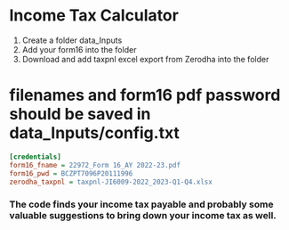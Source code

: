 # Income Tax Calculator
1. Create a folder data_Inputs
2. Add your form16 into the folder
3. Download and add taxpnl excel export from Zerodha into the folder

# filenames and form16 pdf password should be saved in data_Inputs/config.txt

```ini
[credentials]
form16_fname = 22972_Form 16_AY 2022-23.pdf
form16_pwd = BCZPT7096P20111996
zerodha_taxpnl = taxpnl-JI6009-2022_2023-Q1-Q4.xlsx
```

### The code finds your income tax payable and probably some valuable suggestions to bring down your income tax as well.